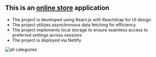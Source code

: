 ## This is an [online store](https://online-fake-store.netlify.app/) application 
- The project is developed using React.js with Reactstrap for UI design
- The project utilizes asynchronous data fetching for efficiency 
- The project implements local storage to ensure seamless access to preferred settings across sessions 
- The project is deployed via Netlify.
  
![all categories](https://github.com/albinamels/React-Hooks-FakeShop/blob/master/src/screenshot1.png)


